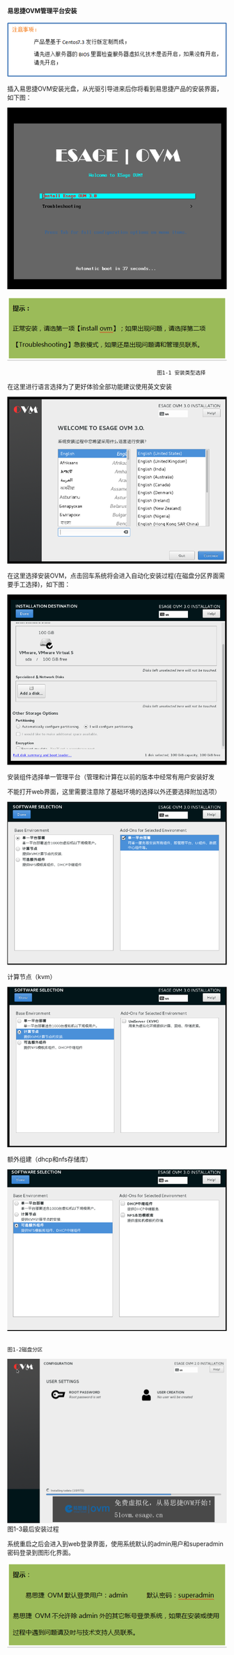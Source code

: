#### 易思捷OVM管理平台安装

![](/assets/图片10.png)

插入易思捷OVM安装光盘，从光驱引导进来后你将看到易思捷产品的安装界面，如下图：

![](/assets/图片9.png)

![](/assets/图片2.png)

```
                                                图1-1 安装类型选择
```

在这里进行语言选择为了更好体验全部功能建议使用英文安装

![](/assets/图片1.png)

在这里选择安装OVM，点击回车系统将会进入自动化安装过程\(在磁盘分区界面需要手工选择\)，如下图：

![](/assets/图片3.png)

安装组件选择单一管理平台（管理和计算在以前的版本中经常有用户安装好发

不能打开web界面，这里需要注意除了基础环境的选择以外还要选择附加选项）

![](/assets/图片4.png)

计算节点（kvm）

![](/assets/图片5.png)

额外组建（dhcp和nfs存储库）

![](/assets/图片6.png)

```
                                                                                                             图1-2磁盘分区
```

![](/assets/图片7.png)                                           图1-3最后安装过程

系统重启之后会进入到web登录界面，使用系统默认的admin用户和superadmin密码登录到图形化界面。

![](/assets/图片8.png)

